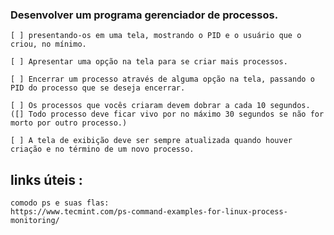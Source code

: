 ### Desenvolver um programa gerenciador de processos.

	[ ] presentando-os em uma tela, mostrando o PID e o usuário que o criou, no mínimo.

	[ ] Apresentar uma opção na tela para se criar mais processos.

	[ ] Encerrar um processo através de alguma opção na tela, passando o PID do processo que se deseja encerrar.

	[ ] Os processos que vocês criaram devem dobrar a cada 10 segundos.
	([] Todo processo deve ficar vivo por no máximo 30 segundos se não for morto por outro processo.)

	[ ] A tela de exibição deve ser sempre atualizada quando houver criação e no término de um novo processo.


## links úteis :
	
	comodo ps e suas flas:
	https://www.tecmint.com/ps-command-examples-for-linux-process-monitoring/
